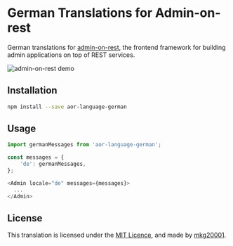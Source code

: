 # German Translations for Admin-on-rest

German translations for [admin-on-rest](https://github.com/marmelab/admin-on-rest), the frontend framework for building admin applications on top of REST services.

![admin-on-rest demo](http://static.marmelab.com/admin-on-rest.gif)

## Installation

```sh
npm install --save aor-language-german
```

## Usage

```js
import germanMessages from 'aor-language-german';

const messages = {
    'de': germanMessages,
};

<Admin locale="de" messages={messages}>
  ...
</Admin>
```

## License

This translation is licensed under the [MIT Licence](LICENSE), and made by [mkg20001](https://mkg20001.github.io).
